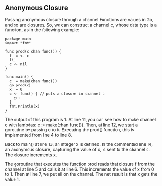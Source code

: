 ## Anonymous Closure

Passing anonymous closure through a channel
Functions are values in Go, and so are closures. So, we can construct a channel c, whose data type is a function, as in the following example:

```golang
package main
import "fmt"

func prod(c chan func()) {
  f := <- c
  f()
  c <- nil
}

func main() {
  c := make(chan func())
  go prod(c)
  x := 0
  c <- func() { // puts a closure in channel c
    x++
  }
  fmt.Println(x)
}
```
The output of this program is 1. At line 11, you can see how to make channel c with lambdas: c := make(chan func()). Then, at line 12, we start a goroutine by passing c to it. Executing the prod() function, this is implemented from line 4 to line 8.

Back to main() at line 13, an integer x is defined. In the commented line 14, an anonymous closure, capturing the value of x, is sent to the channel c. The closure increments x.

The goroutine that executes the function prod reads that closure f from the channel at line 5 and calls it at line 6. This increments the value of x from 0 to 1. Then at line 7, we put nil on the channel. The net result is that x gets the value 1.
